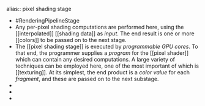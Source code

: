 alias:: pixel shading stage

- #RenderingPipelineStage
- Any per-pixel shading computations are performed here, using the [[interpolated]] [[shading data]] as *input*. 
  The end result is one or more [[colors]] to be passed on to the next stage.
- The [[pixel shading stage]] is executed by *programmable GPU cores*. To that end, the programmer supplies a *program* for the [[pixel shader]] which can contain any desired computations. 
  A large variety of techniques can be employed here, one of the most important of which is [[texturing]]. 
  At its simplest, the end product is a *color value* for each *fragment*, and these are passed on to the next substage.
-
-
-